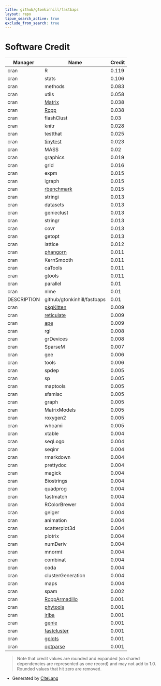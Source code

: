 ```yaml
---
title: github/gtonkinhill/fastbaps
layout: repo
tipue_search_active: true
exclude_from_search: true
---
```

# Software Credit

|Manager|Name|Credit|
|-------|----|------|
|cran|R|0.119|
|cran|stats|0.106|
|cran|methods|0.083|
|cran|utils|0.058|
|cran|[Matrix](http://Matrix.R-forge.R-project.org/)|0.038|
|cran|[Rcpp](http://www.rcpp.org)|0.038|
|cran|flashClust|0.03|
|cran|knitr|0.028|
|cran|testthat|0.025|
|cran|[tinytest](https://github.com/markvanderloo/tinytest)|0.023|
|cran|MASS|0.02|
|cran|graphics|0.019|
|cran|grid|0.016|
|cran|expm|0.015|
|cran|igraph|0.015|
|cran|[rbenchmark](http://rbenchmark.googlecode.com)|0.015|
|cran|stringi|0.013|
|cran|datasets|0.013|
|cran|genieclust|0.013|
|cran|stringr|0.013|
|cran|covr|0.013|
|cran|getopt|0.013|
|cran|lattice|0.012|
|cran|[phangorn](https://github.com/KlausVigo/phangorn)|0.011|
|cran|KernSmooth|0.011|
|cran|caTools|0.011|
|cran|gtools|0.011|
|cran|parallel|0.01|
|cran|nlme|0.01|
|DESCRIPTION|github/gtonkinhill/fastbaps|0.01|
|cran|[pkgKitten](https://github.com/eddelbuettel/pkgkitten)|0.009|
|cran|[reticulate](https://rstudio.github.io/reticulate/)|0.009|
|cran|[ape](http://ape-package.ird.fr/)|0.009|
|cran|rgl|0.008|
|cran|grDevices|0.008|
|cran|SparseM|0.007|
|cran|gee|0.006|
|cran|tools|0.006|
|cran|spdep|0.005|
|cran|sp|0.005|
|cran|maptools|0.005|
|cran|sfsmisc|0.005|
|cran|graph|0.005|
|cran|MatrixModels|0.005|
|cran|roxygen2|0.005|
|cran|whoami|0.005|
|cran|xtable|0.004|
|cran|seqLogo|0.004|
|cran|seqinr|0.004|
|cran|rmarkdown|0.004|
|cran|prettydoc|0.004|
|cran|magick|0.004|
|cran|Biostrings|0.004|
|cran|quadprog|0.004|
|cran|fastmatch|0.004|
|cran|RColorBrewer|0.004|
|cran|geiger|0.004|
|cran|animation|0.004|
|cran|scatterplot3d|0.004|
|cran|plotrix|0.004|
|cran|numDeriv|0.004|
|cran|mnormt|0.004|
|cran|combinat|0.004|
|cran|coda|0.004|
|cran|clusterGeneration|0.004|
|cran|maps|0.004|
|cran|spam|0.002|
|cran|[RcppArmadillo](https://github.com/RcppCore/RcppArmadillo)|0.001|
|cran|[phytools](https://github.com/liamrevell/phytools)|0.001|
|cran|[irlba](NA)|0.001|
|cran|[genie](http://genieclust.gagolewski.com/)|0.001|
|cran|[fastcluster](http://danifold.net/fastcluster.html)|0.001|
|cran|[gplots](https://github.com/talgalili/gplots)|0.001|
|cran|[optparse](https://github.com/trevorld/r-optparse)|0.001|


> Note that credit values are rounded and expanded (so shared dependencies are represented as one record) and may not add to 1.0. Rounded values that hit zero are removed.


- Generated by [CiteLang](https://github.com/vsoch/citelang)
